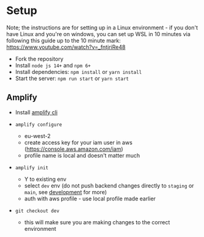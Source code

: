 # Setup

Note; the instructions are for setting up in a Linux environment - if you don't have Linux and you're on windows, you can set up WSL in 10 minutes via following this guide up to the 10 minute mark: https://www.youtube.com/watch?v=_fntjriRe48

- Fork the repository
- Install `node js 14+` and `npm 6+`
- Install dependencies: `npm install` or `yarn install`
- Start the server: `npm run start` or `yarn start`

## Amplify

- Install [amplify cli](https://docs.amplify.aws/cli/start/install/#install-the-amplify-cli)
- `amplify configure`

  - eu-west-2
  - create access key for your iam user in aws (https://console.aws.amazon.com/iam)
  - profile name is local and doesn't matter much

- `amplify init`
  - Y to existing env
  - select `dev` env (do not push backend changes directly to `staging` or `main`, see [development](development.md) for more)
  - auth with aws profile - use local profile made earlier

- `git checkout dev`
  - this will make sure you are making changes to the correct environment
